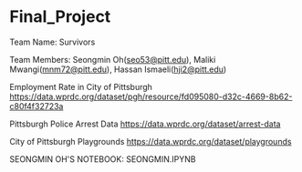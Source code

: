 # Final_Project

Team Name: Survivors

Team Members: Seongmin Oh(seo53@pitt.edu), Maliki Mwangi(mnm72@pitt.edu), Hassan Ismaeli(hji2@pitt.edu)

Employment Rate in City of Pittsburgh
https://data.wprdc.org/dataset/pgh/resource/fd095080-d32c-4669-8b62-c80f4f32723a

Pittsburgh Police Arrest Data
https://data.wprdc.org/dataset/arrest-data

City of Pittsburgh Playgrounds
https://data.wprdc.org/dataset/playgrounds

SEONGMIN OH'S NOTEBOOK: SEONGMIN.IPYNB

